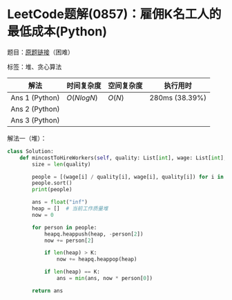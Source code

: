# LeetCode题解(0857)：雇佣K名工人的最低成本(Python)

题目：[原题链接](https://leetcode-cn.com/problems/minimum-cost-to-hire-k-workers/)（困难）

标签：堆、贪心算法

| 解法           | 时间复杂度 | 空间复杂度 | 执行用时       |
| -------------- | ---------- | ---------- | -------------- |
| Ans 1 (Python) | $O(NlogN)$ | $O(N)$     | 280ms (38.39%) |
| Ans 2 (Python) |            |            |                |
| Ans 3 (Python) |            |            |                |

解法一（堆）：

```python
class Solution:
    def mincostToHireWorkers(self, quality: List[int], wage: List[int], K: int) -> float:
        size = len(quality)

        people = [(wage[i] / quality[i], wage[i], quality[i]) for i in range(size)]
        people.sort()
        print(people)

        ans = float("inf")
        heap = []  # 当前工作质量堆
        now = 0

        for person in people:
            heapq.heappush(heap, -person[2])
            now += person[2]

            if len(heap) > K:
                now += heapq.heappop(heap)

            if len(heap) == K:
                ans = min(ans, now * person[0])

        return ans
```